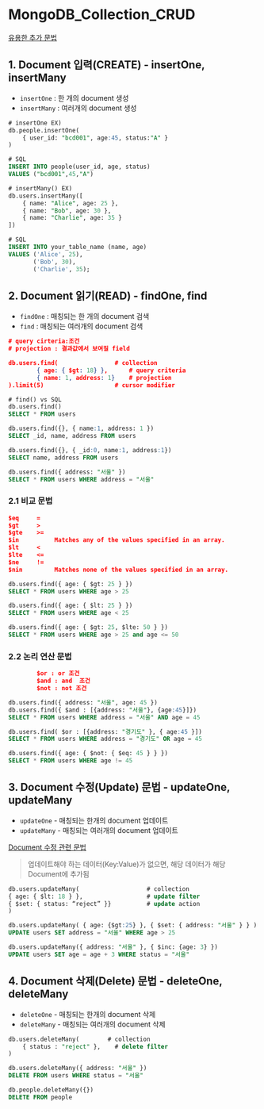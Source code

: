 # MongoDB_Collection_CRUD

[유용한 추가 문법](MongoDB_Collection_CRUD%206becd188db03455bb51ad6514307bb1a/%E1%84%8B%E1%85%B2%E1%84%8B%E1%85%AD%E1%86%BC%E1%84%92%E1%85%A1%E1%86%AB%20%E1%84%8E%E1%85%AE%E1%84%80%E1%85%A1%20%E1%84%86%E1%85%AE%E1%86%AB%E1%84%87%E1%85%A5%E1%86%B8%2086a44cd625804c86a5888b896320e811.md)

## 1. Document 입력(CREATE) - insertOne, insertMany

- `insertOne` : 한 개의 document 생성
- `insertMany` : 여러개의 document 생성

```sql
# insertOne EX)
db.people.insertOne(
	{ user_id: "bcd001", age:45, status:"A" }
)

# SQL
INSERT INTO people(user_id, age, status)
VALUES ("bcd001",45,"A")
```

```sql
# insertMany() EX)
db.users.insertMany([
    { name: "Alice", age: 25 },
    { name: "Bob", age: 30 },
    { name: "Charlie", age: 35 }
])

# SQL
INSERT INTO your_table_name (name, age) 
VALUES ('Alice', 25),
       ('Bob', 30),
       ('Charlie', 35);
```

## 2. Document 읽기(READ) - findOne, find

- `findOne` : 매칭되는 한 개의 document 검색
- `find` : 매칭되는 여러개의 document 검색

```json
# query cirteria:조건
# projection : 결과값에서 보여질 field

db.users.find(                # collection
		{ age: { $gt: 18} },      # query criteria
		{ name: 1, address: 1}    # projection                   
).limit(5)                    # cursor modifier
```

```sql
# find() vs SQL
db.users.find()
SELECT * FROM users

db.users.find({}, { name:1, address: 1 })
SELECT _id, name, address FROM users

db.users.find({}, { _id:0, name:1, address:1})
SELECT name, address FROM users

db.users.find({ address: "서울" })
SELECT * FROM users WHERE address = "서울"
```

### 2.1 비교 문법

```json
$eq     =    
$gt     >    
$gte    >=   
$in          Matches any of the values specified in an array.
$lt     <    
$lte    <=  
$ne     !=   
$nin         Matches none of the values specified in an array.
```

```sql
db.users.find({ age: { $gt: 25 } })
SELECT * FROM users WHERE age > 25

db.users.find({ age: { $lt: 25 } })
SELECT * FROM users WHERE age < 25

db.users.find({ age: { $gt: 25, $lte: 50 } })
SELECT * FROM users WHERE age > 25 and age <= 50
```

### 2.2 논리 연산 문법

```json
		$or : or 조건
		$and : and  조건
		$not : not 조건
```

```sql
db.users.find({ address: "서울", age: 45 })
db.users.find({ $and : [{address: "서울"}, {age:45}]})
SELECT * FROM users WHERE address = "서울" AND age = 45

db.users.find( $or : [{address: "경기도" }, { age:45 }])
SELECT * FROM users WHERE address = "경기도" OR age = 45

db.users.find({ age: { $not: { $eq: 45 } } })
SELECT * FROM users WHERE age != 45

```

## 3. Document 수정(Update) 문법 - updateOne, updateMany

- `updateOne` - 매칭되는 한개의 document 업데이트
- `updateMany` - 매칭되는 여러개의 document 업데이트

[Document 수정 관련 문법](MongoDB_Collection_CRUD%206becd188db03455bb51ad6514307bb1a/Document%20%E1%84%89%E1%85%AE%E1%84%8C%E1%85%A5%E1%86%BC%20%E1%84%80%E1%85%AA%E1%86%AB%E1%84%85%E1%85%A7%E1%86%AB%20%E1%84%86%E1%85%AE%E1%86%AB%E1%84%87%E1%85%A5%E1%86%B8%20fcf88aa8c69845e0b3ec6aea05ec1a87.md)

> 업데이트해야 하는 데이터(Key:Value)가 없으면, 해당 데이터가 해당 Document에 추가됨
> 

```sql
db.users.updateMany(                   # collection
{ age: { $lt: 18 } },                  # update filter
{ $set: { status: “reject” }}          # update action
)
```

```sql
db.users.updateMany( { age: {$gt:25} }, { $set: { address: "서울" } } )
UPDATE users SET address = "서울" WHERE age > 25

db.users.updateMany({ address: "서울" }, { $inc: {age: 3} })
UPDATE users SET age = age + 3 WHERE status = "서울"
```

## 4. Document 삭제(Delete) 문법 - deleteOne, deleteMany

- `deleteOne` - 매칭되는 한개의 document 삭제
- `deleteMany` - 매칭되는 여러개의 document 삭제

```sql
db.users.deleteMany(        # collection
	{ status : "reject" },    # delete filter
)
```

```sql
db.users.deleteMany({ address: "서울" })
DELETE FROM users WHERE status = "서울"

db.people.deleteMany({})
DELETE FROM people
```